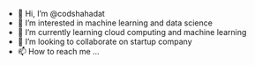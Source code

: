 - 👋 Hi, I’m @codshahadat
- 👀 I’m interested in machine learning and data science
- 🌱 I’m currently learning cloud computing and machine learning
- 💞️ I’m looking to collaborate on startup company
- 📫 How to reach me ...

<!---
codshahadat/codshahadat is a ✨ special ✨ repository because its `README.md` (this file) appears on your GitHub profile.
You can click the Preview link to take a look at your changes.
--->
